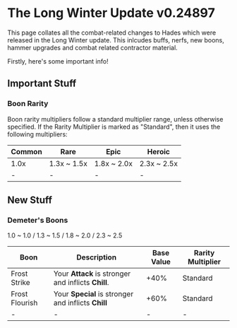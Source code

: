 # The Long Winter Update v0.24897

This page collates all the combat-related changes to Hades which were released in the Long Winter update. This inlcudes buffs, nerfs, new boons, hammer upgrades and combat related contractor material.

Firstly, here's some important info!

## Important Stuff

### Boon Rarity

Boon rarity multipliers follow a standard multiplier range, unless otherwise specified. If the Rarity Multiplier is marked as "Standard", then it uses the following multipliers:

| Common | Rare | Epic | Heroic |
| - | - | - | - |
| 1.0x | 1.3x ~ 1.5x | 1.8x ~ 2.0x | 2.3x ~ 2.5x |
| - | - | - | - |



## New Stuff

### Demeter's Boons
1.0 ~ 1.0 / 1.3 ~ 1.5 / 1.8 ~ 2.0 / 2.3 ~ 2.5

| Boon | Description | Base Value | Rarity Multiplier |
| - | - | - | - |
| Frost Strike | Your **Attack** is stronger and inflicts **Chill**. | +40% | Standard |
| Frost Flourish | Your **Special** is stronger and inflicts **Chill** | +60% | Standard |
| - | - | - | - |
